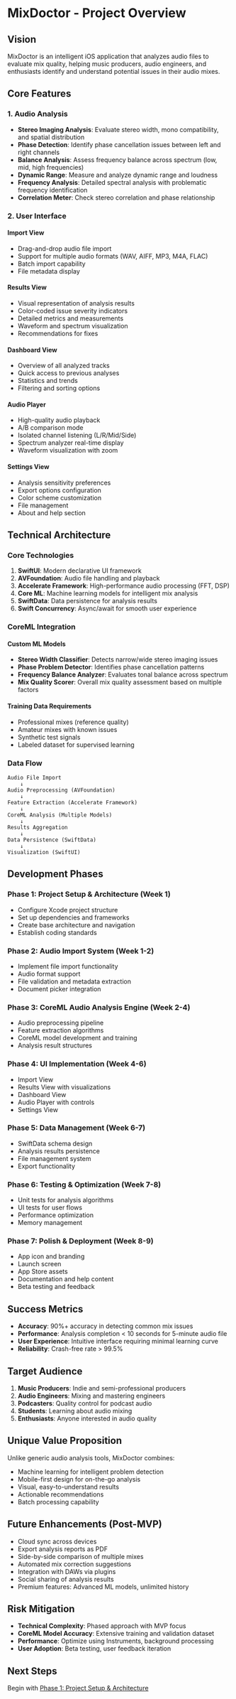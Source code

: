 # MixDoctor - Project Overview

## Vision

MixDoctor is an intelligent iOS application that analyzes audio files to evaluate mix quality, helping music producers, audio engineers, and enthusiasts identify and understand potential issues in their audio mixes.

## Core Features

### 1. Audio Analysis
- **Stereo Imaging Analysis**: Evaluate stereo width, mono compatibility, and spatial distribution
- **Phase Detection**: Identify phase cancellation issues between left and right channels
- **Balance Analysis**: Assess frequency balance across spectrum (low, mid, high frequencies)
- **Dynamic Range**: Measure and analyze dynamic range and loudness
- **Frequency Analysis**: Detailed spectral analysis with problematic frequency identification
- **Correlation Meter**: Check stereo correlation and phase relationship

### 2. User Interface

#### Import View
- Drag-and-drop audio file import
- Support for multiple audio formats (WAV, AIFF, MP3, M4A, FLAC)
- Batch import capability
- File metadata display

#### Results View
- Visual representation of analysis results
- Color-coded issue severity indicators
- Detailed metrics and measurements
- Waveform and spectrum visualization
- Recommendations for fixes

#### Dashboard View
- Overview of all analyzed tracks
- Quick access to previous analyses
- Statistics and trends
- Filtering and sorting options

#### Audio Player
- High-quality audio playback
- A/B comparison mode
- Isolated channel listening (L/R/Mid/Side)
- Spectrum analyzer real-time display
- Waveform visualization with zoom

#### Settings View
- Analysis sensitivity preferences
- Export options configuration
- Color scheme customization
- File management
- About and help section

## Technical Architecture

### Core Technologies

1. **SwiftUI**: Modern declarative UI framework
2. **AVFoundation**: Audio file handling and playback
3. **Accelerate Framework**: High-performance audio processing (FFT, DSP)
4. **Core ML**: Machine learning models for intelligent mix analysis
5. **SwiftData**: Data persistence for analysis results
6. **Swift Concurrency**: Async/await for smooth user experience

### CoreML Integration

#### Custom ML Models
- **Stereo Width Classifier**: Detects narrow/wide stereo imaging issues
- **Phase Problem Detector**: Identifies phase cancellation patterns
- **Frequency Balance Analyzer**: Evaluates tonal balance across spectrum
- **Mix Quality Scorer**: Overall mix quality assessment based on multiple factors

#### Training Data Requirements
- Professional mixes (reference quality)
- Amateur mixes with known issues
- Synthetic test signals
- Labeled dataset for supervised learning

### Data Flow

```
Audio File Import
    ↓
Audio Preprocessing (AVFoundation)
    ↓
Feature Extraction (Accelerate Framework)
    ↓
CoreML Analysis (Multiple Models)
    ↓
Results Aggregation
    ↓
Data Persistence (SwiftData)
    ↓
Visualization (SwiftUI)
```

## Development Phases

### Phase 1: Project Setup & Architecture (Week 1)
- Configure Xcode project structure
- Set up dependencies and frameworks
- Create base architecture and navigation
- Establish coding standards

### Phase 2: Audio Import System (Week 1-2)
- Implement file import functionality
- Audio format support
- File validation and metadata extraction
- Document picker integration

### Phase 3: CoreML Audio Analysis Engine (Week 2-4)
- Audio preprocessing pipeline
- Feature extraction algorithms
- CoreML model development and training
- Analysis result structures

### Phase 4: UI Implementation (Week 4-6)
- Import View
- Results View with visualizations
- Dashboard View
- Audio Player with controls
- Settings View

### Phase 5: Data Management (Week 6-7)
- SwiftData schema design
- Analysis results persistence
- File management system
- Export functionality

### Phase 6: Testing & Optimization (Week 7-8)
- Unit tests for analysis algorithms
- UI tests for user flows
- Performance optimization
- Memory management

### Phase 7: Polish & Deployment (Week 8-9)
- App icon and branding
- Launch screen
- App Store assets
- Documentation and help content
- Beta testing and feedback

## Success Metrics

- **Accuracy**: 90%+ accuracy in detecting common mix issues
- **Performance**: Analysis completion < 10 seconds for 5-minute audio file
- **User Experience**: Intuitive interface requiring minimal learning curve
- **Reliability**: Crash-free rate > 99.5%

## Target Audience

1. **Music Producers**: Indie and semi-professional producers
2. **Audio Engineers**: Mixing and mastering engineers
3. **Podcasters**: Quality control for podcast audio
4. **Students**: Learning about audio mixing
5. **Enthusiasts**: Anyone interested in audio quality

## Unique Value Proposition

Unlike generic audio analysis tools, MixDoctor combines:
- Machine learning for intelligent problem detection
- Mobile-first design for on-the-go analysis
- Visual, easy-to-understand results
- Actionable recommendations
- Batch processing capability

## Future Enhancements (Post-MVP)

- Cloud sync across devices
- Export analysis reports as PDF
- Side-by-side comparison of multiple mixes
- Automated mix correction suggestions
- Integration with DAWs via plugins
- Social sharing of analysis results
- Premium features: Advanced ML models, unlimited history

## Risk Mitigation

- **Technical Complexity**: Phased approach with MVP focus
- **CoreML Model Accuracy**: Extensive training and validation dataset
- **Performance**: Optimize using Instruments, background processing
- **User Adoption**: Beta testing, user feedback iteration

## Next Steps

Begin with [Phase 1: Project Setup & Architecture](.docs/01-phase-project-setup.md)
